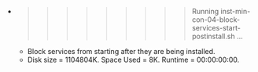 * >>>>>>>>> Running inst-min-con-04-block-services-start-postinstall.sh ...
  * Block services from starting after they are being installed.
  * Disk size = 1104804K. Space Used = 8K. Runtime = 00:00:00:00.
